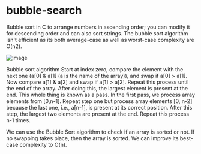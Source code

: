 # bubble-search

Bubble sort in C to arrange numbers in ascending order; you can modify it for descending order and can also sort strings. 
The bubble sort algorithm isn't efficient as its both average-case as well as worst-case complexity are O(n2).

![image](https://user-images.githubusercontent.com/110607289/234481234-9a997420-2cc2-4e21-b669-fc3044440c37.png)


Bubble sort algorithm
Start at index zero, compare the element with the next one (a[0] & a[1] (a is the name of the array)), and swap if a[0] > a[1]. 
Now compare a[1] & a[2] and swap if a[1] > a[2]. Repeat this process until the end of the array. After doing this, the largest element is present at the end. 
This whole thing is known as a pass. In the first pass, we process array elements from [0,n-1].
Repeat step one but process array elements [0, n-2] because the last one, i.e., a[n-1], is present at its correct position. 
After this step, the largest two elements are present at the end.
Repeat this process n-1 times.

We can use the Bubble Sort algorithm to check if an array is sorted or not.
If no swapping takes place, then the array is sorted. We can improve its best-case complexity to O(n).
